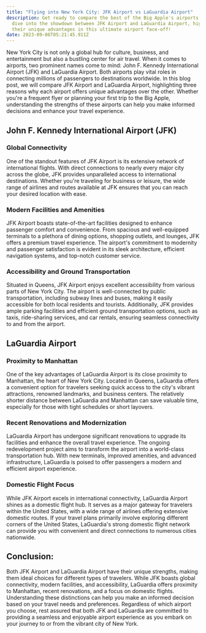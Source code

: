 ```yaml
---
title: "Flying into New York City: JFK Airport vs LaGuardia Airport"
description: Get ready to compare the best of the Big Apple's airports as we
  dive into the showdown between JFK Airport and LaGuardia Airport, highlighting
  their unique advantages in this ultimate airport face-off!
date: 2023-09-06T05:21:45.911Z
---
```

New York City is not only a global hub for culture, business, and entertainment but also a bustling center for air travel. When it comes to airports, two prominent names come to mind: John F. Kennedy International Airport (JFK) and LaGuardia Airport. Both airports play vital roles in connecting millions of passengers to destinations worldwide. In this blog post, we will compare JFK Airport and LaGuardia Airport, highlighting three reasons why each airport offers unique advantages over the other. Whether you're a frequent flyer or planning your first trip to the Big Apple, understanding the strengths of these airports can help you make informed decisions and enhance your travel experience.

## John F. Kennedy International Airport (JFK)

### Global Connectivity

One of the standout features of JFK Airport is its extensive network of international flights. With direct connections to nearly every major city across the globe, JFK provides unparalleled access to international destinations. Whether you're traveling for business or leisure, the wide range of airlines and routes available at JFK ensures that you can reach your desired location with ease.

### Modern Facilities and Amenities

JFK Airport boasts state-of-the-art facilities designed to enhance passenger comfort and convenience. From spacious and well-equipped terminals to a plethora of dining options, shopping outlets, and lounges, JFK offers a premium travel experience. The airport's commitment to modernity and passenger satisfaction is evident in its sleek architecture, efficient navigation systems, and top-notch customer service.

### Accessibility and Ground Transportation

Situated in Queens, JFK Airport enjoys excellent accessibility from various parts of New York City. The airport is well-connected by public transportation, including subway lines and buses, making it easily accessible for both local residents and tourists. Additionally, JFK provides ample parking facilities and efficient ground transportation options, such as taxis, ride-sharing services, and car rentals, ensuring seamless connectivity to and from the airport.

## LaGuardia Airport

### Proximity to Manhattan

One of the key advantages of LaGuardia Airport is its close proximity to Manhattan, the heart of New York City. Located in Queens, LaGuardia offers a convenient option for travelers seeking quick access to the city's vibrant attractions, renowned landmarks, and business centers. The relatively shorter distance between LaGuardia and Manhattan can save valuable time, especially for those with tight schedules or short layovers.

### Recent Renovations and Modernization

LaGuardia Airport has undergone significant renovations to upgrade its facilities and enhance the overall travel experience. The ongoing redevelopment project aims to transform the airport into a world-class transportation hub. With new terminals, improved amenities, and advanced infrastructure, LaGuardia is poised to offer passengers a modern and efficient airport experience.

### Domestic Flight Focus

While JFK Airport excels in international connectivity, LaGuardia Airport shines as a domestic flight hub. It serves as a major gateway for travelers within the United States, with a wide range of airlines offering extensive domestic routes. If your travel plans primarily involve exploring different corners of the United States, LaGuardia's strong domestic flight network can provide you with convenient and direct connections to numerous cities nationwide.

## Conclusion:
Both JFK Airport and LaGuardia Airport have their unique strengths, making them ideal choices for different types of travelers. While JFK boasts global connectivity, modern facilities, and accessibility, LaGuardia offers proximity to Manhattan, recent renovations, and a focus on domestic flights. Understanding these distinctions can help you make an informed decision based on your travel needs and preferences. Regardless of which airport you choose, rest assured that both JFK and LaGuardia are committed to providing a seamless and enjoyable airport experience as you embark on your journey to or from the vibrant city of New York.

